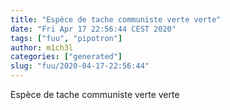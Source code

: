 ```yaml
---
title: "Espèce de tache communiste verte verte"
date: "Fri Apr 17 22:56:44 CEST 2020"
tags: ["fuu", "pipotron"]
author: m1ch3l
categories: ["generated"]
slug: "fuu/2020-04-17-22:56:44"
---
```


Espèce de tache communiste verte verte

